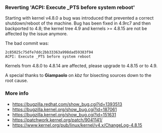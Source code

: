 ### Reverting 'ACPI: Execute _PTS before system reboot'

Starting with kernel v4.8.0 a bug was introduced that prevented a correct shutdown/reboot of the machine.
Bug has been fixed in 4.9rc7 and then backported to 4.8; the kernel tree 4.9 and kernels >= 4.8.15 are not be affected by the issue anymore.

The bad commit was:

```
2c85025c75dfe7ddc2bb33363a998dad59383f94
ACPI: Execute _PTS before system reboot
```

Kernels from 4.8.0 to 4.8.14 are affected, please upgrade to 4.8.15 or to 4.9.

A special thanks to **Giampaolo** on *kbz* for bisecting sources down to the root cause.

### More info

- https://bugzilla.redhat.com/show_bug.cgi?id=1393513
- https://bugzilla.kernel.org/show_bug.cgi?id=187061
- https://bugzilla.kernel.org/show_bug.cgi?id=151631
- https://patchwork.kernel.org/patch/9041141/
- https://www.kernel.org/pub/linux/kernel/v4.x/ChangeLog-4.8.15
